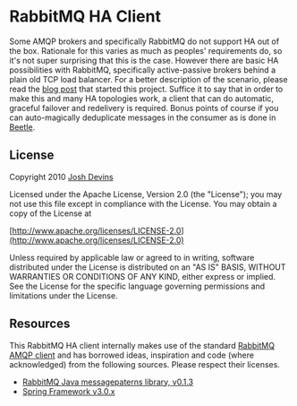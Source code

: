 RabbitMQ HA Client
==================

Some AMQP brokers and specifically RabbitMQ do not support HA out of the box. Rationale for this varies as much as peoples' requirements do, so it's not super surprising that this is the case. However there are basic HA possibilities with RabbitMQ, specifically active-passive brokers behind a plain old TCP load balancer. For a better description of the scenario, please read the [blog post](http://www.joshdevins.net/2010/04/16/rabbitmq-ha-testing-with-haproxy) that started this project. Suffice it to say that in order to make this and many HA topologies work, a client that can do automatic, graceful failover and redelivery is required. Bonus points of course if you can auto-magically deduplicate messages in the consumer as is done in [Beetle](http://github.com/xing/beetle).

License
-------

Copyright 2010 [Josh Devins](http://www.joshdevins.net)

Licensed under the Apache License, Version 2.0 (the "License"); you may not use this file except in compliance with the License. You may obtain a copy of the License at

   [http://www.apache.org/licenses/LICENSE-2.0](http://www.apache.org/licenses/LICENSE-2.0)

Unless required by applicable law or agreed to in writing, software distributed under the License is distributed on an "AS IS" BASIS, WITHOUT WARRANTIES OR CONDITIONS OF ANY KIND, either express or implied. See the License for the specific language governing permissions and limitations under the License. 

Resources
---------

This RabbitMQ HA client internally makes use of the standard [RabbitMQ AMQP client](http://www.rabbitmq.com/java-client.html) and has borrowed ideas, inspiration and code (where acknowledged) from the following sources. Please respect their licenses.

* [RabbitMQ Java messagepaterns library, v0.1.3](http://hg.rabbitmq.com/rabbitmq-java-messagepatterns)
* [Spring Framework v3.0.x](http://static.springsource.org/spring/docs/3.0.x/spring-framework-reference/html/jms.html)
